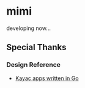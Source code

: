 # mimi

developing now...

## Special Thanks

### Design Reference

- [Kayac apps written in Go](https://github.com/kayac/)